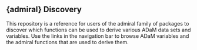 ## {admiral} Discovery

This repository is a reference for users of the admiral family of packages to discover which functions can be used to derive various ADaM data sets and variables.
Use the links in the navigation bar to browse ADaM variables and the admiral functions that are used to derive them.

